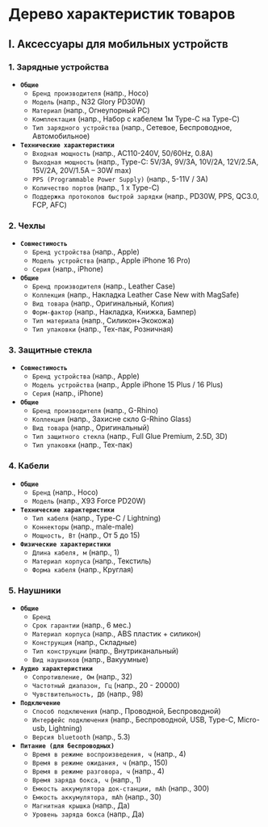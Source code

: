 # Дерево характеристик товаров

## Ⅰ. Аксессуары для мобильных устройств

### 1. Зарядные устройства
- **`Общие`**
  - `Бренд производителя` (напр., Hoco)
  - `Модель` (напр., N32 Glory PD30W)
  - `Материал` (напр., Огнеупорный PC)
  - `Комплектация` (напр., Набор с кабелем 1м Type-C на Type-C)
  - `Тип зарядного устройства` (напр., Сетевое, Беспроводное, Автомобильное)
- **`Технические характеристики`**
  - `Входная мощность` (напр., AC110-240V, 50/60Hz, 0.8A)
  - `Выходная мощность` (напр., Type-C: 5V/3A, 9V/3A, 10V/2A, 12V/2.5A, 15V/2A, 20V/1.5A – 30W max)
  - `PPS (Programmable Power Supply)` (напр., 5-11V / 3A)
  - `Количество портов` (напр., 1 x Type-C)
  - `Поддержка протоколов быстрой зарядки` (напр., PD30W, PPS, QC3.0, FCP, AFC)

### 2. Чехлы
- **`Совместимость`**
  - `Бренд устройства` (напр., Apple)
  - `Модель устройства` (напр., Apple iPhone 16 Pro)
  - `Серия` (напр., iPhone)
- **`Общие`**
  - `Бренд производителя` (напр., Leather Case)
  - `Коллекция` (напр., Накладка Leather Case New with MagSafe)
  - `Вид товара` (напр., Оригинальный, Копия)
  - `Форм-фактор` (напр., Накладка, Книжка, Бампер)
  - `Тип материала` (напр., Силикон+Экокожа)
  - `Тип упаковки` (напр., Тех-пак, Розничная)

### 3. Защитные стекла
- **`Совместимость`**
  - `Бренд устройства` (напр., Apple)
  - `Модель устройства` (напр., Apple iPhone 15 Plus / 16 Plus)
  - `Серия` (напр., iPhone)
- **`Общие`**
  - `Бренд производителя` (напр., G-Rhino)
  - `Коллекция` (напр., Захисне скло G-Rhino Glass)
  - `Вид товара` (напр., Оригинальный)
  - `Тип защитного стекла` (напр., Full Glue Premium, 2.5D, 3D)
  - `Тип упаковки` (напр., Тех-пак)

### 4. Кабели
- **`Общие`**
  - `Бренд` (напр., Hoco)
  - `Модель` (напр., X93 Force PD20W)
- **`Технические характеристики`**
  - `Тип кабеля` (напр., Type-C / Lightning)
  - `Коннекторы` (напр., male-male)
  - `Мощность, Вт` (напр., От 5 до 15)
- **`Физические характеристики`**
  - `Длина кабеля, м` (напр., 1)
  - `Материал корпуса` (напр., Текстиль)
  - `Форма кабеля` (напр., Круглая)

### 5. Наушники
- **`Общие`**
  - `Бренд`
  - `Срок гарантии` (напр., 6 мес.)
  - `Материал корпуса` (напр., ABS пластик + силикон)
  - `Конструкция` (напр., Складные)
  - `Тип конструкции` (напр., Внутриканальный)
  - `Вид наушников` (напр., Вакуумные)
- **`Аудио характеристики`**
  - `Сопротивление, Ом` (напр., 32)
  - `Частотный диапазон, Гц` (напр., 20 - 20000)
  - `Чувствительность, Дб` (напр., 98)
- **`Подключение`**
  - `Способ подключения` (напр., Проводной, Беспроводной)
  - `Интерфейс подключения` (напр., Беспроводной, USB, Type-C, Micro-usb, Lightning)
  - `Версия bluetooth` (напр., 5.3)
- **`Питание (для беспроводных)`**
  - `Время в режиме воспроизведения, ч` (напр., 4)
  - `Время в режиме ожидания, ч` (напр., 150)
  - `Время в режиме разговора, ч` (напр., 4)
  - `Время заряда бокса, ч` (напр., 1)
  - `Емкость аккумулятора док-станции, mAh` (напр., 300)
  - `Емкость аккумулятора, mAh` (напр., 30)
  - `Магнитная крышка` (напр., Да)
  - `Уровень заряда бокса` (напр., Да)
